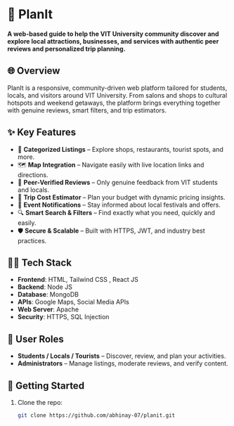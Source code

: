 # 🧭 PlanIt

**A web-based guide to help the VIT University community discover and explore local attractions, businesses, and services with authentic peer reviews and personalized trip planning.**

## 🌐 Overview

PlanIt is a responsive, community-driven web platform tailored for students, locals, and visitors around VIT University. From salons and shops to cultural hotspots and weekend getaways, the platform brings everything together with genuine reviews, smart filters, and trip estimators.

## ✨ Key Features

- 📍 **Categorized Listings** – Explore shops, restaurants, tourist spots, and more.
- 🗺️ **Map Integration** – Navigate easily with live location links and directions.
- 💬 **Peer-Verified Reviews** – Only genuine feedback from VIT students and locals.
- 💸 **Trip Cost Estimator** – Plan your budget with dynamic pricing insights.
- 🔔 **Event Notifications** – Stay informed about local festivals and offers.
- 🔍 **Smart Search & Filters** – Find exactly what you need, quickly and easily.
- 🛡️ **Secure & Scalable** – Built with HTTPS, JWT, and industry best practices.

## 👨‍💻 Tech Stack

- **Frontend**: HTML, Tailwind CSS , React JS
- **Backend**: Node JS
- **Database**: MongoDB
- **APIs**: Google Maps, Social Media APIs
- **Web Server**: Apache
- **Security**: HTTPS, SQL Injection

## 👥 User Roles

- **Students / Locals / Tourists** – Discover, review, and plan your activities.
- **Administrators** – Manage listings, moderate reviews, and verify content.

## 🚀 Getting Started

1. Clone the repo:
   ```bash
   git clone https://github.com/abhinay-07/planit.git
